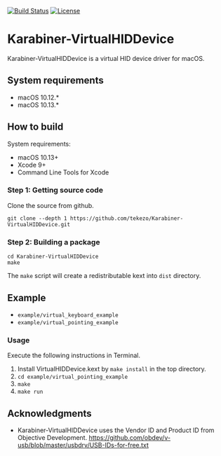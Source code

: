 [![Build Status](https://travis-ci.org/tekezo/Karabiner-VirtualHIDDevice.svg?branch=master)](https://travis-ci.org/tekezo/Karabiner-VirtualHIDDevice)
[![License](https://img.shields.io/badge/license-Public%20Domain-blue.svg)](https://github.com/tekezo/Karabiner-VirtualHIDDevice/blob/master/LICENSE.md)

# Karabiner-VirtualHIDDevice

Karabiner-VirtualHIDDevice is a virtual HID device driver for macOS.

## System requirements

* macOS 10.12.*
* macOS 10.13.*

## How to build

System requirements:

* macOS 10.13+
* Xcode 9+
* Command Line Tools for Xcode

### Step 1: Getting source code

Clone the source from github.

```
git clone --depth 1 https://github.com/tekezo/Karabiner-VirtualHIDDevice.git
```

### Step 2: Building a package

```
cd Karabiner-VirtualHIDDevice
make
```

The `make` script will create a redistributable kext into `dist` directory.

## Example

* `example/virtual_keyboard_example`
* `example/virtual_pointing_example`

### Usage

Execute the following instructions in Terminal.

1. Install VirtualHIDDevice.kext by `make install` in the top directory.
2. `cd example/virtual_pointing_example`
3. `make`
4. `make run`

## Acknowledgments

* Karabiner-VirtualHIDDevice uses the Vendor ID and Product ID from Objective Development.
  https://github.com/obdev/v-usb/blob/master/usbdrv/USB-IDs-for-free.txt
